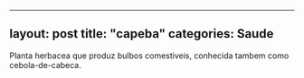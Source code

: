
---
layout: post
title: "capeba"
categories: Saude
---
Planta herbacea que produz bulbos comestiveis, conhecida tambem como cebola-de-cabeca.

